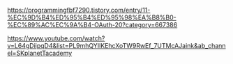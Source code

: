 https://programmingfbf7290.tistory.com/entry/11-%EC%9D%B4%ED%95%B4%ED%95%98%EA%B8%B0-%EC%89%AC%EC%9A%B4-OAuth-20?category=667386

https://www.youtube.com/watch?v=L64gDiipqD4&list=PL9mhQYIlKEhcXoTW9RwEf_7UTMcAJaink&ab_channel=SKplanetTacademy
